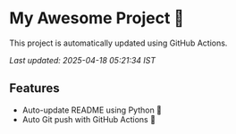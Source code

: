 # My Awesome Project 🚀

This project is automatically updated using GitHub Actions.

_Last updated: 2025-04-18 05:21:34 IST_

## Features
- Auto-update README using Python 🐍
- Auto Git push with GitHub Actions 🤖
